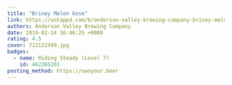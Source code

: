 ```yaml
---
title: "Briney Melon Gose"
link: https://untappd.com/b/anderson-valley-brewing-company-briney-melon-gose/1048349
authors: Anderson Valley Brewing Company
date: 2019-02-14 16:46:25 +0000
rating: 4.5
cover: 712122499.jpg
badges:
  - name: Riding Steady (Level 7)
    id: 462365201
posting_method: https://ownyour.beer
---
```

